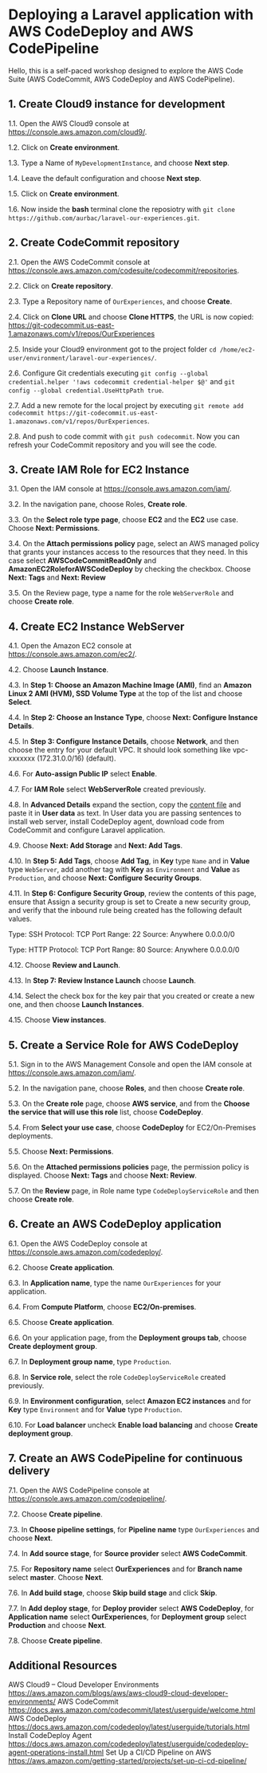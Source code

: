 # Deploying a Laravel application with AWS CodeDeploy and AWS CodePipeline

Hello, this is a self-paced workshop designed to explore the AWS Code Suite (AWS CodeCommit, AWS CodeDeploy and AWS CodePipeline).

## 1. Create Cloud9 instance for development

1.1\. Open the AWS Cloud9 console at https://console.aws.amazon.com/cloud9/.

1.2\. Click on **Create environment**.

1.3\. Type a Name of `MyDevelopmentInstance`, and choose **Next step**.

1.4\. Leave the default configuration and choose **Next step**.

1.5\. Click on **Create environment**.

1.6\. Now inside the **bash** terminal clone the reposiotry with `git clone https://github.com/aurbac/laravel-our-experiences.git`.

## 2. Create CodeCommit repository

2.1\. Open the AWS CodeCommit console at https://console.aws.amazon.com/codesuite/codecommit/repositories.

2.2\. Click on **Create repository**.

2.3\. Type a Repository name of `OurExperiences`, and choose **Create**.

2.4\. Click on **Clone URL** and choose **Clone HTTPS**, the URL is now copied: https://git-codecommit.us-east-1.amazonaws.com/v1/repos/OurExperiences

2.5\. Inside your Cloud9 environment got to the project folder `cd /home/ec2-user/environment/laravel-our-experiences/`.

2.6\. Configure Git credentials executing `git config --global credential.helper '!aws codecommit credential-helper $@'` and `git config --global credential.UseHttpPath true`.

2.7\. Add a new remote for the local project by executing `git remote add codecommit https://git-codecommit.us-east-1.amazonaws.com/v1/repos/OurExperiences`.

2.8\. And push to code commit with `git push codecommit`. Now you can refresh your CodeCommit repository and you will see the code.

## 3. Create IAM Role for EC2 Instance

3.1\. Open the IAM console at https://console.aws.amazon.com/iam/.

3.2\. In the navigation pane, choose Roles, **Create role**.

3.3\. On the **Select role type page**, choose **EC2** and the **EC2** use case. Choose **Next: Permissions**.

3.4\. On the **Attach permissions policy** page, select an AWS managed policy that grants your instances access to the resources that they need. In this case select **AWSCodeCommitReadOnly** and **AmazonEC2RoleforAWSCodeDeploy** by checking the checkbox. Choose **Next: Tags** and **Next: Review**

3.5\. On the Review page, type a name for the role `WebServerRole` and choose **Create role**.

## 4. Create EC2 Instance WebServer

4.1\. Open the Amazon EC2 console at https://console.aws.amazon.com/ec2/.

4.2\. Choose **Launch Instance**.

4.3\. In **Step 1: Choose an Amazon Machine Image (AMI)**, find an **Amazon Linux 2 AMI (HVM), SSD Volume Type** at the top of the list and choose **Select**.

4.4\. In **Step 2: Choose an Instance Type**, choose **Next: Configure Instance Details**.

4.5\. In **Step 3: Configure Instance Details**, choose **Network**, and then choose the entry for your default VPC. It should look something like vpc-xxxxxxx (172.31.0.0/16) (default).

4.6\. For **Auto-assign Public IP** select **Enable**.

4.7\. For **IAM Role** select **WebServerRole** created previously.

4.8\. In **Advanced Details** expand the section, copy the [content file](https://raw.githubusercontent.com/aurbac/codedeploy-codepipeline-with-laravel/master/scripts/bootstrap-codecommit.sh) and paste it in **User data** as text.
In User data you are passing sentences to install web server, install CodeDeploy agent, download code from CodeCommit and configure Laravel application.

4.9\. Choose **Next: Add Storage** and **Next: Add Tags**.

4.10\. In **Step 5: Add Tags**, choose **Add Tag**, in **Key** type `Name` and in **Value** type `WebServer`, add another tag with **Key** as `Environment` and **Value** as `Production`, and choose **Next: Configure Security Groups**.

4.11\. In **Step 6: Configure Security Group**, review the contents of this page, ensure that Assign a security group is set to Create a new security group, and verify that the inbound rule being created has the following default values.

Type: SSH
Protocol: TCP
Port Range: 22
Source: Anywhere 0.0.0.0/0

Type: HTTP
Protocol: TCP
Port Range: 80
Source: Anywhere 0.0.0.0/0

4.12\. Choose **Review and Launch**.

4.13\. In **Step 7: Review Instance Launch** choose **Launch**.

4.14\. Select the check box for the key pair that you created or create a new one, and then choose **Launch Instances**.

4.15\. Choose **View instances**.

## 5. Create a Service Role for AWS CodeDeploy

5.1\. Sign in to the AWS Management Console and open the IAM console at https://console.aws.amazon.com/iam/.

5.2\. In the navigation pane, choose **Roles**, and then choose **Create role**.

5.3\. On the **Create role** page, choose **AWS service**, and from the **Choose the service that will use this role** list, choose **CodeDeploy**.

5.4\. From **Select your use case**, choose **CodeDeploy** for EC2/On-Premises deployments.

5.5\. Choose **Next: Permissions**.

5.6\. On the **Attached permissions policies** page, the permission policy is displayed. Choose **Next: Tags** and choose **Next: Review**.

5.7\. On the **Review** page, in Role name type `CodeDeployServiceRole` and then choose **Create role**.

## 6. Create an AWS CodeDeploy application

6.1\. Open the AWS CodeDeploy console at https://console.aws.amazon.com/codedeploy/.

6.2\. Choose **Create application**.

6.3\. In **Application name**, type the name `OurExperiences` for your application.

6.4\. From **Compute Platform**, choose **EC2/On-premises**.

6.5\. Choose **Create application**.

6.6\. On your application page, from the **Deployment groups tab**, choose **Create deployment group**.

6.7\. In **Deployment group name**, type `Production`.

6.8\. In **Service role**, select the role `CodeDeployServiceRole` created previously.

6.9\. In **Environment configuration**, select **Amazon EC2 instances** and for **Key** type `Environment` and for **Value** type `Production`.

6.10\. For **Load balancer** uncheck **Enable load balancing** and choose **Create deployment group**.

## 7. Create an AWS CodePipeline for continuous delivery

7.1\. Open the AWS CodePipeline console at https://console.aws.amazon.com/codepipeline/.

7.2\. Choose **Create pipeline**.

7.3\. In **Choose pipeline settings**, for **Pipeline name** type `OurExperiences` and choose **Next**.

7.4\. In **Add source stage**, for **Source provider** select **AWS CodeCommit**.

7.5\. For **Repository name** select **OurExperiences** and for **Branch name** select **master**. Choose **Next**.

7.6\. In **Add build stage**, choose **Skip build stage** and click **Skip**.

7.7\. In **Add deploy stage**, for **Deploy provider** select **AWS CodeDeploy**, for **Application name** select **OurExperiences**, for **Deployment group** select **Production** and choose **Next**.

7.8\. Choose **Create pipeline**.

## Additional Resources

AWS Cloud9 – Cloud Developer Environments https://aws.amazon.com/blogs/aws/aws-cloud9-cloud-developer-environments/
AWS CodeCommit https://docs.aws.amazon.com/codecommit/latest/userguide/welcome.html
AWS CodeDeploy https://docs.aws.amazon.com/codedeploy/latest/userguide/tutorials.html
Install CodeDeploy Agent https://docs.aws.amazon.com/codedeploy/latest/userguide/codedeploy-agent-operations-install.html
Set Up a CI/CD Pipeline on AWS https://aws.amazon.com/getting-started/projects/set-up-ci-cd-pipeline/